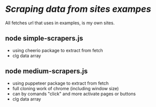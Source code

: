# _Scraping data from sites exampes_

All fetches url that uses in examples, is my own sites.

## node simple-scrapers.js

- using cheerio package to extract from fetch
- clg data array

## node medium-scrapers.js

- using puppeteer package to extract from fetch
- full cloning work of chrome (including window size)
- can by comands "click" and more activate pages or buttons
- clg data array
